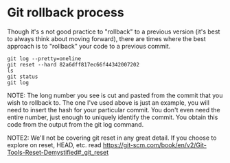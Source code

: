 # Git rollback process

Though it's s not good practice to "rollback" to a previous version (it's best to always think about moving forward), there are times where the best approach is to "rollback" your code to a previous commit.

```
git log --pretty=oneline
git reset --hard 82a6dff817ec66f44342007202
ls
git status
git log
```
NOTE: The long number you see is cut and pasted from the commit that you wish to rollback to. The one I've used above is just an example, you will need to insert the hash for your particular commit. You don't even need the entire number, just enough to uniquely identify the commit. You obtain this code from the output from the git log command.

NOTE2: We'll not be covering git reset in any great detail. If you choose to explore on reset, HEAD, etc. read https://git-scm.com/book/en/v2/Git-Tools-Reset-Demystified#_git_reset
